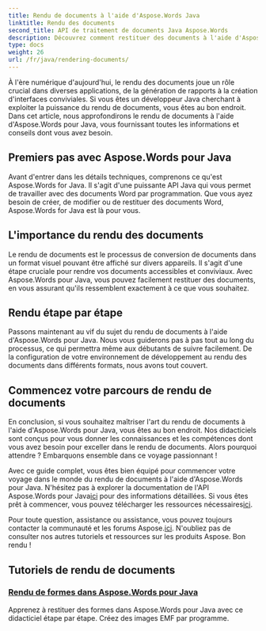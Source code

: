```yaml
---
title: Rendu de documents à l'aide d'Aspose.Words Java
linktitle: Rendu des documents
second_title: API de traitement de documents Java Aspose.Words
description: Découvrez comment restituer des documents à l'aide d'Aspose.Words pour Java dans ce didacticiel complet. Obtenez des conseils étape par étape, des conseils et des exemples pour un rendu efficace des documents.
type: docs
weight: 26
url: /fr/java/rendering-documents/
---
```


À l'ère numérique d'aujourd'hui, le rendu des documents joue un rôle crucial dans diverses applications, de la génération de rapports à la création d'interfaces conviviales. Si vous êtes un développeur Java cherchant à exploiter la puissance du rendu de documents, vous êtes au bon endroit. Dans cet article, nous approfondirons le rendu de documents à l'aide d'Aspose.Words pour Java, vous fournissant toutes les informations et conseils dont vous avez besoin.

## Premiers pas avec Aspose.Words pour Java

Avant d'entrer dans les détails techniques, comprenons ce qu'est Aspose.Words for Java. Il s'agit d'une puissante API Java qui vous permet de travailler avec des documents Word par programmation. Que vous ayez besoin de créer, de modifier ou de restituer des documents Word, Aspose.Words for Java est là pour vous.

## L'importance du rendu des documents

Le rendu de documents est le processus de conversion de documents dans un format visuel pouvant être affiché sur divers appareils. Il s'agit d'une étape cruciale pour rendre vos documents accessibles et conviviaux. Avec Aspose.Words pour Java, vous pouvez facilement restituer des documents, en vous assurant qu'ils ressemblent exactement à ce que vous souhaitez.

## Rendu étape par étape

Passons maintenant au vif du sujet du rendu de documents à l'aide d'Aspose.Words pour Java. Nous vous guiderons pas à pas tout au long du processus, ce qui permettra même aux débutants de suivre facilement. De la configuration de votre environnement de développement au rendu des documents dans différents formats, nous avons tout couvert.

## Commencez votre parcours de rendu de documents

En conclusion, si vous souhaitez maîtriser l'art du rendu de documents à l'aide d'Aspose.Words pour Java, vous êtes au bon endroit. Nos didacticiels sont conçus pour vous donner les connaissances et les compétences dont vous avez besoin pour exceller dans le rendu de documents. Alors pourquoi attendre ? Embarquons ensemble dans ce voyage passionnant !

 Avec ce guide complet, vous êtes bien équipé pour commencer votre voyage dans le monde du rendu de documents à l'aide d'Aspose.Words pour Java. N'hésitez pas à explorer la documentation de l'API Aspose.Words pour Java[ici](https://reference.aspose.com/words/java/) pour des informations détaillées. Si vous êtes prêt à commencer, vous pouvez télécharger les ressources nécessaires[ici](https://releases.aspose.com/words/java/).

 Pour toute question, assistance ou assistance, vous pouvez toujours contacter la communauté et les forums Aspose.[ici](https://forum.aspose.com/). N'oubliez pas de consulter nos autres tutoriels et ressources sur les produits Aspose. Bon rendu !

## Tutoriels de rendu de documents
### [Rendu de formes dans Aspose.Words pour Java](./rendering-shapes/)
Apprenez à restituer des formes dans Aspose.Words pour Java avec ce didacticiel étape par étape. Créez des images EMF par programme.